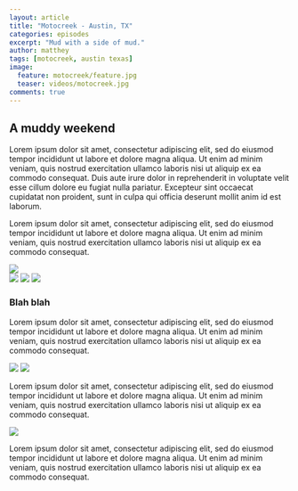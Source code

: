 ```yaml
---
layout: article
title: "Motocreek - Austin, TX"
categories: episodes
excerpt: "Mud with a side of mud."
author: matthey
tags: [motocreek, austin texas]
image:
  feature: motocreek/feature.jpg
  teaser: videos/motocreek.jpg
comments: true
---
```


## A muddy weekend

<p>
Lorem ipsum dolor sit amet, consectetur adipiscing elit, sed do eiusmod tempor incididunt ut labore et dolore magna aliqua. Ut enim ad minim veniam, quis nostrud exercitation ullamco laboris nisi ut aliquip ex ea commodo consequat. Duis aute irure dolor in reprehenderit in voluptate velit esse cillum dolore eu fugiat nulla pariatur. Excepteur sint occaecat cupidatat non proident, sunt in culpa qui officia deserunt mollit anim id est laborum.
</p>

<p>
Lorem ipsum dolor sit amet, consectetur adipiscing elit, sed do eiusmod tempor incididunt ut labore et dolore magna aliqua. Ut enim ad minim veniam, quis nostrud exercitation ullamco laboris nisi ut aliquip ex ea commodo consequat.
</p>


<div class="image-container">
  <img src="{{ site.url }}/images/motocreek/a.jpg" />

  <div class=" img-3col">
    <img src="{{ site.url }}/images/motocreek/c.jpg" />
    <img src="{{ site.url }}/images/motocreek/f.jpg" />
    <img src="{{ site.url }}/images/motocreek/e.jpg" />
  </div>
</div>

### Blah blah

<p>
Lorem ipsum dolor sit amet, consectetur adipiscing elit, sed do eiusmod tempor incididunt ut labore et dolore magna aliqua. Ut enim ad minim veniam, quis nostrud exercitation ullamco laboris nisi ut aliquip ex ea commodo consequat.
</p>


<div class="image-container img-2col">
  <img src="{{ site.url }}/images/motocreek/f.jpg" />
  <img src="{{ site.url }}/images/motocreek/c.jpg" />
</div>


<p>
Lorem ipsum dolor sit amet, consectetur adipiscing elit, sed do eiusmod tempor incididunt ut labore et dolore magna aliqua. Ut enim ad minim veniam, quis nostrud exercitation ullamco laboris nisi ut aliquip ex ea commodo consequat.
</p>


<div class="img-full-width">
  <img src="{{ site.url }}/images/motocreek/g.jpg" />
</div>

<p>
Lorem ipsum dolor sit amet, consectetur adipiscing elit, sed do eiusmod tempor incididunt ut labore et dolore magna aliqua. Ut enim ad minim veniam, quis nostrud exercitation ullamco laboris nisi ut aliquip ex ea commodo consequat.
</p>
